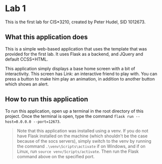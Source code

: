 # Lab 1

This is the first lab for CIS*3210, created by Peter Hudel, SID 1012673.

## What this application does

This is a simple web-based application that uses the template that was provided for the first lab. It uses Flask as a backend, and JQuery and default CCSS+HTML.

This application simply displays a base home screen with a bit of interactivity. This screen has Link: an interactive friend to play with. You can press a button to make him play an animation, in addition to another button which shows an alert.

## How to run this application

To run this application, open up a terminal in the root directory of this project. Once the terminal is open, type the command `flask run --host=0.0.0.0 --port=12673`.

> Note that this application was installed using a venv. If you do not have Flask installed on the machine (which shouldn't be the case because of the socs servers), simply switch to the venv by running the command `.\venv\Scripts\activate` if on Windows, and if on Linux, run `source venv/Scripts/activate`. Then run the Flask command above on the specified port.
